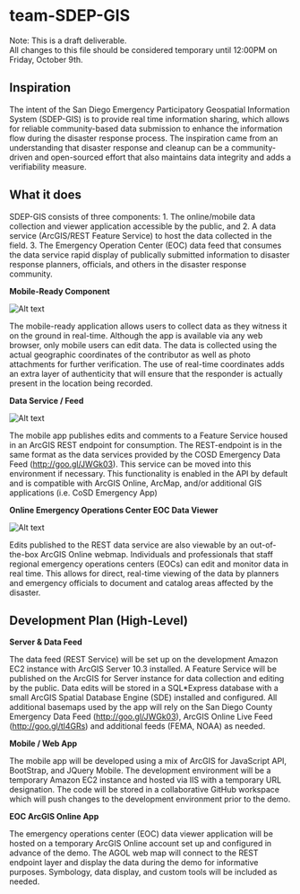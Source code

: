 # team-SDEP-GIS
Note: This is a draft deliverable.</br>
All changes to this file should be considered temporary until 12:00PM on Friday, October 9th.
## Inspiration

The intent of the San Diego Emergency Participatory Geospatial Information System (SDEP-GIS) is to provide real time information sharing, which allows for reliable community-based data submission to enhance the information flow during the disaster response process. The inspiration came from an understanding that disaster response and cleanup can be a community-driven and open-sourced effort that also maintains data integrity and adds a verifiability measure.

## What it does

SDEP-GIS consists of three components: 1. The online/mobile data collection and viewer application accessible by the public, and 2. A data service (ArcGIS/REST Feature Service) to host the data collected in the field. 3. The Emergency Operation Center (EOC) data feed that consumes the data service rapid display of publically submitted information to disaster response planners, officials, and others in the disaster response community.

**Mobile-Ready Component**

![Alt text](http://static1.squarespace.com/static/5230533de4b0a5b139ff428f/t/55e5a9c0e4b0c825de437df0/1441114561032/)
 <br />

The mobile-ready application allows users to collect data as they witness it on the ground in real-time. Although the app is available via any web browser, only mobile users can edit data. The data is collected using the actual geographic coordinates of the contributor as well as photo attachments for further verification. The use of real-time coordinates adds an extra layer of authenticity that will ensure that the responder is actually present in the location being recorded.

**Data Service / Feed**

![Alt text](http://www.oracle.com/ocom/groups/public/@otn/documents/digitalasset/2406004.png)
<br/>

The mobile app publishes edits and comments to a Feature Service housed in an ArcGIS REST endpoint for consumption. The REST-endpoint is in the same format as the data services provided by the COSD Emergency Data Feed (http://goo.gl/JWGk03). This service can be moved into this environment if necessary. This functionality is enabled in the API by default and is compatible with ArcGIS Online, ArcMap, and/or additional GIS applications (i.e. CoSD Emergency App)

**Online Emergency Operations Center EOC Data Viewer**

![Alt text](http://www.dfdg.com/wp-content/uploads/project_gallery/thumb_aj_police_renovation_1_827_1028.jpg)
<br/>

Edits published to the REST data service are also viewable by an out-of-the-box ArcGIS Online webmap. Individuals and professionals that staff regional emergency operations centers (EOCs) can edit and monitor data in real time. This allows for direct, real-time viewing of the data by planners and emergency officials to document and catalog areas affected by the disaster.


## Development Plan (High-Level)

**Server & Data Feed**

The data feed (REST Service) will be set up on the development Amazon EC2 instance with ArcGIS Server 10.3 installed. A Feature Service will be published on the ArcGIS for Server instance for data collection and editing by the public. Data edits will be stored in a SQL*Express database with a small ArcGIS Spatial Database Engine (SDE) installed and configured. All additional basemaps used by the app will rely on the San Diego County Emergency Data Feed (http://goo.gl/JWGk03), ArcGIS Online Live Feed (http://goo.gl/tl4GRs) and additional feeds (FEMA, NOAA) as needed.

**Mobile / Web App**

The mobile app will be developed using a mix of ArcGIS for JavaScript API, BootStrap, and JQuery Mobile. The development environment will be a temporary Amazon EC2 instance and hosted via IIS with a temporary URL designation. The code will be stored in a collaborative GitHub workspace which will push changes to the development environment prior to the demo.

**EOC ArcGIS Online App**

The emergency operations center (EOC) data viewer application will be hosted on a temporary ArcGIS Online account set up and configured in advance of the demo. The AGOL web map will connect to the REST endpoint layer and display the data during the demo for informative purposes. Symbology, data display, and custom tools will be included as needed.
